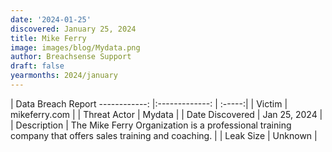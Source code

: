 ```yaml
---
date: '2024-01-25'
discovered: January 25, 2024
title: Mike Ferry
image: images/blog/Mydata.png
author: Breachsense Support
draft: false
yearmonths: 2024/january
---
```



| Data Breach Report
------------:     |:-------------:    | :-----:|
| Victim      | mikeferry.com      | 
| Threat Actor      | Mydata      | 
| Date Discovered      | Jan 25, 2024      | 
| Description      | The Mike Ferry Organization is a professional training company that offers sales training and coaching.      | 
| Leak Size      | Unknown      | 

